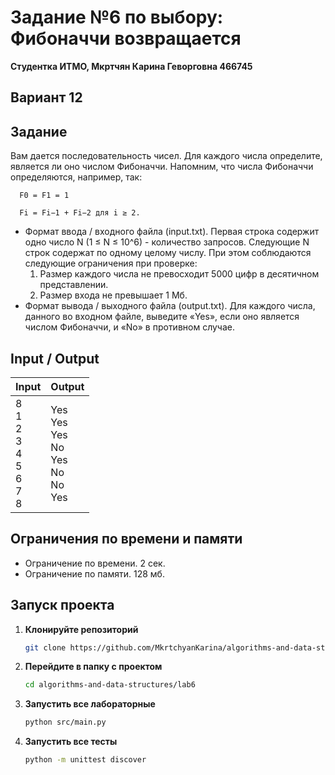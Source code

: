 # Задание №6 по выбору: Фибоначчи возвращается
**Студентка ИТМО,  Мкртчян Карина Геворговна  466745**  

## Вариант 12

## Задание 
Вам дается последовательность чисел. Для каждого числа определите, является ли оно числом Фибоначчи. Напомним, что числа Фибоначчи определяются,
например, так:

      F0 = F1 = 1

      Fi = Fi−1 + Fi−2 для i ≥ 2.

- Формат ввода / входного файла (input.txt). Первая строка содержит одно число N (1 ≤ N ≤ 10^6) - количество запросов. 
  Следующие N строк
содержат по одному целому числу. При этом соблюдаются следующие ограничения при проверке:
  1. Размер каждого числа не превосходит 5000 цифр в десятичном представлении.
  2. Размер входа не превышает 1 Мб.
- Формат вывода / выходного файла (output.txt). Для каждого числа, данного во входном файле, выведите «Yes», если оно является числом Фибоначчи, и «No» в противном случае.

## Input / Output

| Input                                                             | Output                                                                 |
|-------------------------------------------------------------------|------------------------------------------------------------------------|
| 8 <br/> 1 <br/> 2 <br/> 3 <br/> 4 <br/> 5 <br/> 6 <br/> 7 <br/> 8 | Yes <br/> Yes <br/> Yes <br/> No <br/> Yes <br/> No <br/> No <br/> Yes |


## Ограничения по времени и памяти

- Ограничение по времени. 2 сек.
- Ограничение по памяти. 128 мб.


## Запуск проекта
1. **Клонируйте репозиторий**
   ```bash
   git clone https://github.com/MkrtchyanKarina/algorithms-and-data-structures.git
   ```
2. **Перейдите в папку с проектом**
   ```bash
   cd algorithms-and-data-structures/lab6
   ```
3. **Запустить все лабораторные**
    ```bash
   python src/main.py
   ```
4. **Запустить все тесты**
    ```bash
   python -m unittest discover
   ```